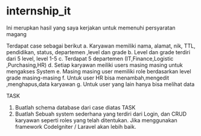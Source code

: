 # internship_it


Ini merupkan hasil yang saya kerjakan untuk memenuhi persyaratan magang

Terdapat case sebagai berikut 
a. Karyawan memiliki nama, alamat, nik, TTL, pendidikan, status, departemen ,level dan grade 
b. Level dan grade terdiri dari 5 level, level 1-5 
c. Terdapat 5 departemen (IT,Finance,Logistic ,Purchasing,HR) 
d. Setiap karyawan meiliki users masing masing untuk mengakses System 
e. Masing masing user memiliki role berdasarkan level grade masing-masing 
f. Untuk user HR bisa menambah,mengedit ,menghapus,data karyawan 
g. Untuk user yang lain hanya bisa melihat data

TASK 
1. Buatlah schema database dari case diatas TASK 
2. Buatlah Sebuah system sederhana yang terdiri dari Login, dan CRUD karyawan seperti roles yang telah ditentukan. Jika menggunakan framework CodeIgniter / Laravel akan lebih baik.
